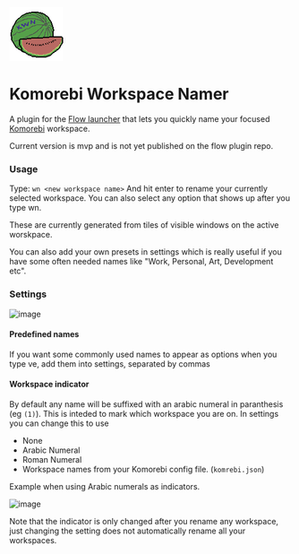 ![Project logo. It's a pixel art picture of a watermelon with the letters KWN stenciled on it. Al done in the commodore 64 color palette](/Flow.Launcher.Plugin.KomorebiWorkspaceNamer/icon.png)

Komorebi Workspace Namer
==================

A plugin for the [Flow launcher](https://github.com/Flow-Launcher/Flow.Launcher) that lets you quickly name your focused [Komorebi](https://github.com/LGUG2Z/komorebi) workspace.

Current version is mvp and is not yet published on the flow plugin repo.

### Usage
Type: 
`wn <new workspace name>`
And hit enter to rename your currently selected workspace.
You can also select any option that shows up after you type wn.

These are currently generated from tiles of visible windows on the active worskpace. 

You can also add your own presets in settings which is really useful if you have some often needed names like "Work, Personal, Art, Development etc".


### Settings
![image](https://github.com/user-attachments/assets/2364cd91-c0bf-408e-bd1a-74dc838ed38d)

#### Predefined names

If you want some commonly used names to appear as options when you type ve, add them into settings, separated by commas

#### Workspace indicator
By default any name will be suffixed with an arabic numeral in paranthesis (eg `(1)`). This is inteded to mark which workspace you are on. In settings you can change this to use
- None
- Arabic Numeral
- Roman Numeral
- Workspace names from your Komorebi config file. (`komrebi.json`)

Example when using Arabic numerals as indicators.

![image](https://github.com/user-attachments/assets/92cbdd90-5463-4fba-860e-0fdbe6501222)

Note that the indicator is only changed after you rename any workspace, just changing the setting does not automatically rename all your workspaces.
